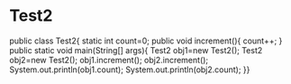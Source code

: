 # Test2
public class Test2{
static int count=0;
public void increment(){
count++;
}
public static void main(String[] args){
Test2 obj1=new Test2();
Test2 obj2=new Test2();
obj1.increment();
obj2.increment();
System.out.println(obj1.count);
System.out.println(obj2.count);
}}
